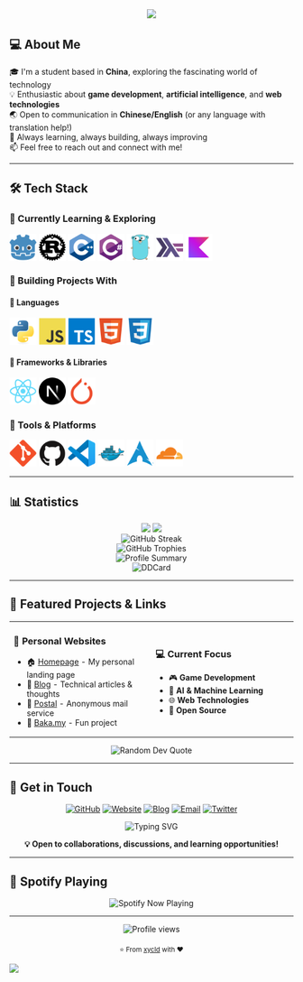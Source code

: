 <div align='center'>

<img src="https://capsule-render.vercel.app/api?type=waving&color=gradient&customColorList=6,11,20&height=180&section=header&text=Hi%20there!%20👋&fontSize=42&fontAlignY=32&animation=twinkling&desc=Welcome%20to%20xycld's%20GitHub%20Profile&descAlignY=51&descAlign=50"/>

</div>

## ‍💻 About Me

🎓 I'm a student based in **China**, exploring the fascinating world of technology  
💡 Enthusiastic about **game development**, **artificial intelligence**, and **web technologies**  
🌏 Open to communication in **Chinese/English** (or any language with translation help!)  
🚀 Always learning, always building, always improving  
📫 Feel free to reach out and connect with me!

---

## 🛠️ Tech Stack

### 🌱 Currently Learning & Exploring

<p align="left">
  <img src="https://raw.githubusercontent.com/devicons/devicon/55609aa5bd817ff167afce0d965585c92040787a/icons/godot/godot-original.svg" width="48" height="48" alt="Godot" title="Godot Game Engine"/>
  <img src="https://raw.githubusercontent.com/devicons/devicon/55609aa5bd817ff167afce0d965585c92040787a/icons/rust/rust-plain.svg" width="48" height="48" alt="Rust" title="Rust"/>
  <img src="https://raw.githubusercontent.com/devicons/devicon/55609aa5bd817ff167afce0d965585c92040787a/icons/cplusplus/cplusplus-original.svg" width="48" height="48" alt="C++" title="C++"/>
  <img src="https://raw.githubusercontent.com/devicons/devicon/55609aa5bd817ff167afce0d965585c92040787a/icons/csharp/csharp-original.svg" width="48" height="48" alt="C#" title="C#"/>
  <img src="https://raw.githubusercontent.com/devicons/devicon/55609aa5bd817ff167afce0d965585c92040787a/icons/go/go-original.svg" width="48" height="48" alt="Go" title="Go"/>
  <img src="https://raw.githubusercontent.com/devicons/devicon/55609aa5bd817ff167afce0d965585c92040787a/icons/haskell/haskell-original.svg" width="48" height="48" alt="Haskell" title="Haskell"/>
  <img src="https://raw.githubusercontent.com/devicons/devicon/55609aa5bd817ff167afce0d965585c92040787a/icons/kotlin/kotlin-original.svg" width="48" height="48" alt="Kotlin" title="Kotlin"/>
</p>

### 🔨 Building Projects With

#### 📝 Languages

<p align="left">
  <img src="https://raw.githubusercontent.com/devicons/devicon/55609aa5bd817ff167afce0d965585c92040787a/icons/python/python-original.svg" width="48" height="48" alt="Python" title="Python"/>
  <img src="https://raw.githubusercontent.com/devicons/devicon/55609aa5bd817ff167afce0d965585c92040787a/icons/javascript/javascript-original.svg" width="48" height="48" alt="JavaScript" title="JavaScript"/>
  <img src="https://raw.githubusercontent.com/devicons/devicon/55609aa5bd817ff167afce0d965585c92040787a/icons/typescript/typescript-original.svg" width="48" height="48" alt="TypeScript" title="TypeScript"/>
  <img src="https://raw.githubusercontent.com/devicons/devicon/55609aa5bd817ff167afce0d965585c92040787a/icons/html5/html5-original.svg" width="48" height="48" alt="HTML5" title="HTML5"/>
  <img src="https://raw.githubusercontent.com/devicons/devicon/55609aa5bd817ff167afce0d965585c92040787a/icons/css3/css3-original.svg" width="48" height="48" alt="CSS3" title="CSS3"/>
</p>

#### 🎯 Frameworks & Libraries

<p align="left">
  <img src="https://raw.githubusercontent.com/devicons/devicon/55609aa5bd817ff167afce0d965585c92040787a/icons/react/react-original.svg" width="48" height="48" alt="React" title="React.js"/>
  <img src="https://raw.githubusercontent.com/devicons/devicon/55609aa5bd817ff167afce0d965585c92040787a/icons/nextjs/nextjs-original.svg" width="48" height="48" alt="Next.js" title="Next.js"/>
  <img src="https://raw.githubusercontent.com/devicons/devicon/55609aa5bd817ff167afce0d965585c92040787a/icons/pytorch/pytorch-original.svg" width="48" height="48" alt="PyTorch" title="PyTorch"/>
</p>

### 🧰 Tools & Platforms

<p align="left">
  <img src="https://raw.githubusercontent.com/devicons/devicon/55609aa5bd817ff167afce0d965585c92040787a/icons/git/git-original.svg" width="48" height="48" alt="Git" title="Git"/>
  <img src="https://raw.githubusercontent.com/devicons/devicon/55609aa5bd817ff167afce0d965585c92040787a/icons/github/github-original.svg" width="48" height="48" alt="GitHub" title="GitHub"/>
  <img src="https://raw.githubusercontent.com/devicons/devicon/55609aa5bd817ff167afce0d965585c92040787a/icons/vscode/vscode-original.svg" width="48" height="48" alt="VS Code" title="VS Code"/>
  <img src="https://raw.githubusercontent.com/devicons/devicon/55609aa5bd817ff167afce0d965585c92040787a/icons/docker/docker-original.svg" width="48" height="48" alt="Docker" title="Docker"/>
  <img src="https://raw.githubusercontent.com/devicons/devicon/54cfe13ac10eaa1ef817a343ab0a9437eb3c2e08/icons/archlinux/archlinux-original.svg" width="48" height="48" alt="Arch Linux" title="Arch Linux"/>
  <img src="https://raw.githubusercontent.com/devicons/devicon/54cfe13ac10eaa1ef817a343ab0a9437eb3c2e08/icons/cloudflare/cloudflare-original.svg" width="48" height="48" alt="Cloudflare" title="Cloudflare"/>
</p>

---

## 📊 Statistics

<div align="center">
  <img height="180em" src="https://github-readme-stats.vercel.app/api?username=xycld&show_icons=true&theme=tokyonight&include_all_commits=true&count_private=true&hide_border=true&bg_color=0d1117&ring_color=7aa2f7&text_color=c0caf5&icon_color=7dcfff&title_color=bb9af7"/>
  <img height="180em" src="https://github-readme-stats.vercel.app/api/top-langs/?username=xycld&layout=compact&theme=tokyonight&hide_border=true&bg_color=0d1117&langs_count=10&title_color=bb9af7&text_color=c0caf5"/>
</div>

<div align="center">
  <img src="https://github-readme-streak-stats.herokuapp.com/?user=xycld&theme=tokyonight&hide_border=true&background=0d1117&ring=7aa2f7&fire=f7768e&currStreakLabel=7aa2f7" alt="GitHub Streak"/>
</div>
<div align="center">
  <img src="https://github-profile-trophy.vercel.app/?username=xycld&theme=tokyonight&no-frame=true&no-bg=true&column=7&margin-w=15&margin-h=15" alt="GitHub Trophies"/>
</div>

<div align="center">
  <img src="https://github-profile-summary-cards.vercel.app/api/cards/profile-details?username=xycld&theme=tokyonight" alt="Profile Summary"/>
</div>

<div align="center">
  <img src="https://ddcard.xy-cloud.xyz/svg?username=xy_cloud&team=TeeFun&skin=https://ddnet.org/skins/skin/community/AmethystCat.png" alt="DDCard"/>
</div>

---

## 🌟 Featured Projects & Links

<table>
<tr>
<td width="50%">

### 🔗 Personal Websites
- 🏠 [Homepage](https://xycloud.me) - My personal landing page
- 📝 [Blog](https://blog.xycloud.me) - Technical articles & thoughts
- 📮 [Postal](https://postal.xycloud.me) - Anonymous mail service
- 🎲 [Baka.my](https://baka.my) - Fun project

</td>
<td width="50%">

### 💻 Current Focus
- 🎮 **Game Development**
- 🤖 **AI & Machine Learning**
- 🌐 **Web Technologies**
- 🔧 **Open Source**

</td>
</tr>
</table>

<div align="center">
  <img src="https://quotes-github-readme.vercel.app/api?type=horizontal&theme=tokyonight" alt="Random Dev Quote"/>
</div>

---

## 💬 Get in Touch

<div align="center">

[![GitHub](https://img.shields.io/badge/GitHub-100000?style=for-the-badge&logo=github&logoColor=white)](https://github.com/xycld)
[![Website](https://img.shields.io/badge/Website-4285F4?style=for-the-badge&logo=google-chrome&logoColor=white)](https://xycloud.me)
[![Blog](https://img.shields.io/badge/Blog-FFA500?style=for-the-badge&logo=rss&logoColor=white)](https://blog.xycloud.me)
[![Email](https://img.shields.io/badge/Email-D14836?style=for-the-badge&logo=gmail&logoColor=white)](mailto:xycldw@gmail.com)
[![Twitter](https://img.shields.io/badge/Twitter-1DA1F2?style=for-the-badge&logo=twitter&logoColor=white)](https://twitter.com/xycloudXD)

<img src="https://readme-typing-svg.herokuapp.com?font=Fira+Code&size=24&duration=3000&pause=1000&color=7AA2F7&center=true&vCenter=true&multiline=true&width=600&height=100&lines=Open+to+collaborations!;Let's+build+something+amazing+together!;Always+happy+to+connect!" alt="Typing SVG" />

**💡 Open to collaborations, discussions, and learning opportunities!**

</div>

---

## 🎵 Spotify Playing

<div align="center">
  <img src="https://spotify-github-profile.kittinanx.com/api/view?uid=31koarpoydaiscd5cht5qjhg5yrq&cover_image=true&theme=novatorem&show_offline=true&background_color=0d1117&interchange=false&bar_color=7aa2f7&bar_color_cover=false" alt="Spotify Now Playing"/>
</div>

---

<div align="center">
  <img src="https://komarev.com/ghpvc/?username=xycld&color=blueviolet&style=flat-square&label=Profile+Views" alt="Profile views"/>
  
  <sub>⭐ From [xycld](https://github.com/xycld) with ❤️</sub>
</div>

<img src="https://capsule-render.vercel.app/api?type=waving&color=gradient&customColorList=6,11,20&height=100&section=footer"/>

<!---
xy-cloud-cn/xy-cloud-cn is a ✨ special ✨ repository because its `README.md` (this file) appears on your GitHub profile.
You can click the Preview link to take a look at your changes.
--->
